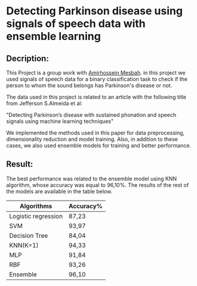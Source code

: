 # Detecting Parkinson disease using signals of speech data with ensemble learning

## Decription:

This Project is a group work with [Amirhossein Mesbah](https://github.com/amirhosein-mesbah). in this project we used signals of speech data for a binary classification task to check if the person to whom the sound belongs has Parkinson's disease or not.  

The data used in this project is related to an article with the following title from Jefferson S.Almeida et al:

"Detecting Parkinson’s disease with sustained phonation and speech signals using 
machine learning techniques"

We implemented the methods used in this paper for data preprocessing, dimensionality reduction and model training. Also, in addition to these cases, we also used ensemble models for training and better performance.

## Result:
The best performance was related to the ensemble model using KNN algorithm, whose accuracy was equal to 96,10%. The results of the rest of the models are available in the table below.

| Algorithms      | Accuracy% |
| ----------- | ----------- |
| Logistic regression      | 87,23       |
| SVM   | 93,97        |
| Decision Tree   | 84,04        |
| KNN(K=1)   | 94,33        |
| MLP   | 91,84        |
| RBF   | 93,26        |
| Ensemble   | 96,10        |
